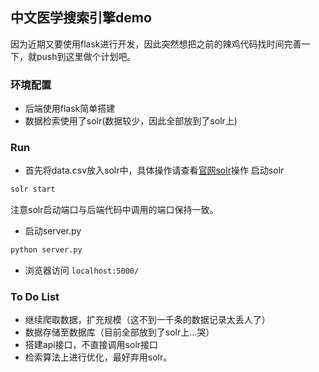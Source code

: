 ## 中文医学搜索引擎demo

因为近期又要使用flask进行开发，因此突然想把之前的辣鸡代码找时间完善一下，就push到这里做个计划吧。

### 环境配置

* 后端使用flask简单搭建
* 数据检索使用了solr(数据较少，因此全部放到了solr上)

### Run

* 首先将data.csv放入solr中，具体操作请查看[官网solr](https://lucene.apache.org/solr/)操作
启动solr
```bash
solr start
```
注意solr启动端口与后端代码中调用的端口保持一致。
* 启动server.py
```bash
python server.py
```
* 浏览器访问 `localhost:5000/`

### To Do List

* 继续爬取数据，扩充规模（这不到一千条的数据记录太丢人了）
* 数据存储至数据库（目前全部放到了solr上...哭）
* 搭建api接口，不直接调用solr接口
* 检索算法上进行优化，最好弃用solr。
